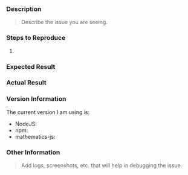 ### Description

> Describe the issue you are seeing.

### Steps to Reproduce

1.

### Expected Result

### Actual Result

### Version Information

The current version I am using is:

- NodeJS:
- npm:
- mathematics-js:

### Other Information

> Add logs, screenshots, etc. that will help in debugging the issue.
